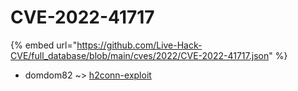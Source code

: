# CVE-2022-41717
{% embed url="https://github.com/Live-Hack-CVE/full_database/blob/main/cves/2022/CVE-2022-41717.json" %}

* domdom82 ~> [h2conn-exploit](https://www.alice-snow.ru/2022/database/cve-2022-41717/h2conn-exploit-domdom82)